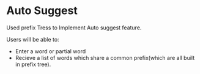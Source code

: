 # Auto Suggest

Used prefix Tress to Implement Auto suggest feature.

Users will be able to:

- Enter a word or partial word
- Recieve a list of words which share a common prefix(which are all built in prefix tree).



